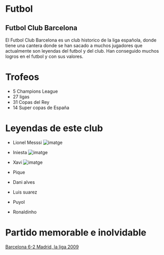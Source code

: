 # Futbol 
## Futbol Club Barcelona 
El Futbol Club Barcelona es un club historico de la liga española, donde tiene una cantera donde se han sacado a muchos jugadores que actualmente son leyendas del futbol y del club.
Han conseguido muchos logros en el futbol y con sus valores.
# Trofeos 
- 5 Champions League
- 27 ligas 
- 31 Copas del Rey
- 14 Super copas de España
# Leyendas de este club
- Lionel Messsi
![imatge](https://github.com/user-attachments/assets/bab8e376-1dbe-411b-96aa-a54097c66c24)
- Iniesta
![imatge](https://github.com/user-attachments/assets/80ca047f-535d-4e87-bd70-764c3e92849f)

- Xavi
  ![imatge](https://github.com/user-attachments/assets/92ea7d86-30d3-4d08-aca6-9c85ad5caffb)

- Pique
  
- Dani alves
  
- Luis suarez
  
- Puyol
  
- Ronaldinho
  
# Partido memorable e inolvidable
[Barcelona 6-2 Madrid, la liga 2009](https://www.youtube.com/watch?v=mMc6VnLCnXg)

